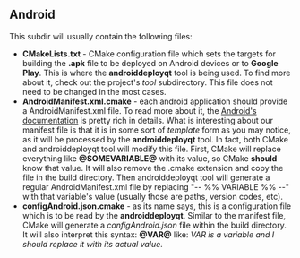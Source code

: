 ## Android

This subdir will usually contain the following files:
- **CMakeLists.txt** - CMake configuration file which sets the targets for
building the **.apk** file to be deployed on Android devices or to
**Google Play**. This is where the **androiddeployqt** tool is being used.
To find more about it, check out the project's *tool* subdirectory.
This file does not need to be changed in the most cases.
- **AndroidManifest.xml.cmake** - each android application should provide a
AndroidManifest.xml file. To read more about it, the
[Android's documentation](http://developer.android.com/guide/topics/manifest/manifest-intro.html)
is pretty rich in details. What is interesting about our manifest file is that
it is in some sort of *template* form as you may notice, as it will be
processed by the **androiddeployqt** tool. In fact, both CMake and
androiddeployqt tool will modify this file. First, CMake will replace
everything like **@SOMEVARIABLE@** with its value, so CMake **should** know
that value. It will also remove the .cmake extension and copy the file in the
build directory. Then androiddeployqt tool will generate a regular
AndroidManifest.xml file by replacing "-- %% VARIABLE %% --" with that
variable's value (usually those are paths, version codes, etc).
- **configAndroid.json.cmake** - as its name says, this is a configuration file
which is to be read by the **androiddeployqt**. Similar to the manifest file,
CMake will generate a *configAndroid.json* file within the build directory. It
will also interpret this syntax: **@VAR@** like: *VAR is a variable and I should
replace it with its actual value*.

